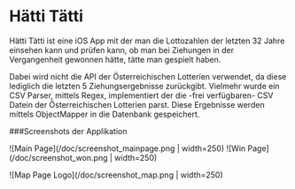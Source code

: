 # Hätti Tätti
Hätti Tätti ist eine iOS App mit der man die Lottozahlen der letzten 32 Jahre einsehen kann und prüfen kann, ob man bei Ziehungen in der Vergangenheit gewonnen hätte, tätte man gespielt haben.

Dabei wird nicht die API der Österreichischen Lotterien verwendet, da diese lediglich die letzten 5 Ziehungsergebnisse zurückgibt. Vielmehr wurde ein CSV Parser, mittels Regex, implementiert der die -frei verfügbaren- CSV Datein der Österreichischen Lotterien parst. Diese Ergebnisse werden mittels ObjectMapper in die Datenbank gespeichert. 

###Screenshots der Applikation 

![Main Page](/doc/screenshot_mainpage.png | width=250) ![Win Page](/doc/screenshot_won.png | width=250)

![Map Page Logo](/doc/screenshot_map.png | width=250)